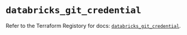 # `databricks_git_credential`

Refer to the Terraform Registory for docs: [`databricks_git_credential`](https://registry.terraform.io/providers/databricks/databricks/1.24.0/docs/resources/git_credential).
